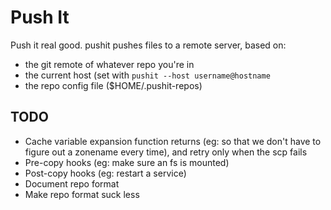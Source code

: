 # Push It

Push it real good. pushit pushes files to a remote server, based on:

* the git remote of whatever repo you're in
* the current host (set with `pushit --host username@hostname`
* the repo config file ($HOME/.pushit-repos)


## TODO

- Cache variable expansion function returns (eg: so that we don't have to
  figure out a zonename every time), and retry only when the scp fails
- Pre-copy hooks (eg: make sure an fs is mounted)
- Post-copy hooks (eg: restart a service)
- Document repo format
- Make repo format suck less
